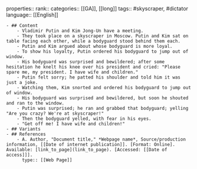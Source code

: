 properties::
rank::
categories:: [[GA]], [[long]] 
tags:: #skyscraper, #dictator
language:: [[English]]

	- ## Content
		- Vladimir Putin and Kim Jong-Un have a meeting.
		- They took place on a skyscraper in Moscow. Putin and Kim sat on table facing each other, while a bodyguard stood behind them each.
		- Putin and Kim argued about whose bodyguard is more loyal.
		- To show his loyalty, Putin ordered his bodyguard to jump out of window.
		- His bodyguard was surprised and bewildered; after some hesitation he knelt his knee over his president and cried: "Please spare me, my president. I have wife and children."
		- Putin felt sorry; he patted his shoulder and told him it was just a joke.
		- Watching them, Kim snorted and ordered his bodyguard to jump out of window.
		- His bodyguard was surprised and bewildered, but soon he shouted and ran to the window.
		- Putin was surprised; he ran and grabbed that bodyguard; yelling "Are you crazy? We're at skyscraper!"
		- Then the bodyguard yelled, with fear in his eyes.
		- "Get off me! I have wife and children!"
	- ## Variants
	- ## References
		- A. Author, "Document title," *Webpage name*, Source/production information, [[Date of internet publication]]. [Format: Online]. Available: [link_to_page](link_to_page). [Accessed: [[Date of access]]].
		  type:: [[Web Page]]